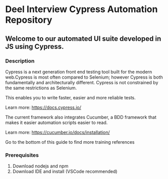 # Deel Interview Cypress Automation Repository

## Welcome to our automated UI suite developed in JS using Cypress.


### Description
Cypress is a next generation front end testing tool built for the modern web.Cypress is most often compared to Selenium; however Cypress is both fundamentally and architecturally different. Cypress is not constrained by the same restrictions as Selenium.

This enables you to write faster, easier and more reliable tests.

Learn more: https://docs.cypress.io/

The current framework also integrates Cucumber, a BDD framework that makes it easier automation scripts easier to read.

Learn more: https://cucumber.io/docs/installation/

Go to the bottom of this guide to find more training references

### Prerequisites

1. Download nodejs and npm 
2. Download IDE and install (VSCode recommended)

